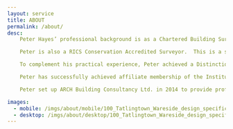 ```yaml
---
layout: service
title: ABOUT
permalink: /about/
desc:
    Peter Hayes’ professional background is as a Chartered Building Surveyor undertaking both defect assessments and repairs, as well as new architectural design and alterations. Peter is passionate about the historic built environment and has a wide spectrum of experience, including working for both the National Trust and in private practice.<br><br>

    Peter is also a RICS Conservation Accredited Surveyor.  This is a separate rigorous assessment and monitoring programme, undertaken by the RICS, of suitably experienced chartered surveyors.  It ensures individuals affecting the historic environment understand the approach required to manage historic assets and the impact of their decisions on all stakeholders.<br><br>

    To complement his practical experience, Peter achieved a Distinction in his Masters Degree in Conservation of the Historic Environment and also has a qualification in “Energy Efficiency Measures in Older and Traditional Buildings”.<br><br>

    Peter has successfully achieved affiliate membership of the Institute of Historic Building Conservation (IHBC), by formally demonstrating his awareness of the built and historic environment conservation practice, in line with their requirements. He is also a long-standing member of both the Buildings Limes Forum and the Society for the Protection of Ancient Buildings (SPAB). I have also been assessed and have met the requirements of the Carbon Literacy Standard, via the Heritage Alliance.<br><br>

    Peter set up ARCH Building Consultancy Ltd. in 2014 to provide professional advice and services for the alteration, repair and conservation of Listed Buildings.

images:
  - mobile: /imgs/about/mobile/100_Tatlingtown_Wareside_design_specification_rear-extension_planning-permission_building-regulations_timber-frame_oak-frame_construction_site-management-and-liaison_site-supervision_building-contractors_M.jpg
  - desktop: /imgs/about/desktop/100_Tatlingtown_Wareside_design_specification_rear-extension_planning-permission_building-regulations_timber-frame_oak-frame_construction_site-management-and-liaison_site-supervision_building-contractors_DT.jpg
---
```

